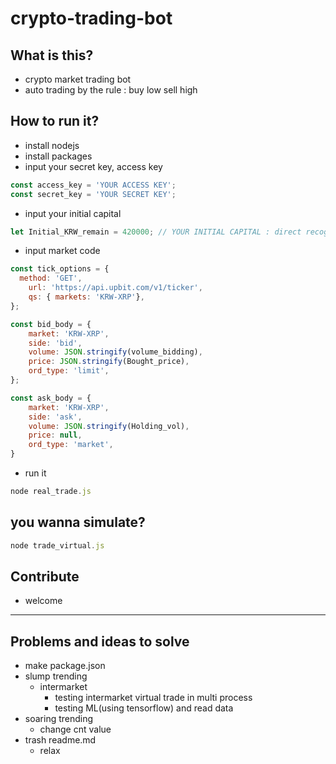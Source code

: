 # crypto-trading-bot
## What is this?
- crypto market trading bot
- auto trading by the rule : buy low sell high
## How to run it?
- install nodejs
- install packages
- input your secret key, access key
```javascript
const access_key = 'YOUR ACCESS KEY';
const secret_key = 'YOUR SECRET KEY';
```
- input your initial capital
```javascript
let Initial_KRW_remain = 420000; // YOUR INITIAL CAPITAL : direct recog.
```
- input market code
```javascript
const tick_options = {
  method: 'GET',
	url: 'https://api.upbit.com/v1/ticker',
	qs: { markets: 'KRW-XRP'},
};
```
```javascript
const bid_body = {
	market: 'KRW-XRP',
	side: 'bid',
	volume: JSON.stringify(volume_bidding),
	price: JSON.stringify(Bought_price),
	ord_type: 'limit',
};

const ask_body = {
	market: 'KRW-XRP',
	side: 'ask',
	volume: JSON.stringify(Holding_vol),
	price: null,
	ord_type: 'market',
}
```
- run it
```javascript
node real_trade.js
```
## you wanna simulate?
```javascript
node trade_virtual.js
```
## Contribute
- welcome
***
## Problems and ideas to solve
- make package.json
- slump trending
  - intermarket
    - testing intermarket virtual trade in multi process
    - testing ML(using tensorflow) and read data
- soaring trending
  - change cnt value
- trash readme.md
  - relax
